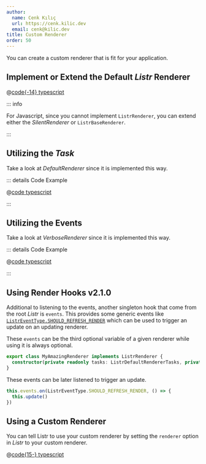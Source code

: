 ```yaml
---
author:
  name: Cenk Kılıç
  url: https://cenk.kilic.dev
  email: cenk@kilic.dev
title: Custom Renderer
order: 50
---
```


You can create a custom renderer that is fit for your application.

<!-- more -->

## Implement or Extend the Default _Listr_ Renderer

@[code{-14} typescript](../../examples/docs/renderer/custom/create-renderer.ts)

::: info

For Javascript, since you cannot implement `ListrRenderer`, you can extend either the _SilentRenderer_ or `ListrBaseRenderer`.

:::

## Utilizing the _Task_

Take a look at _DefaultRenderer_ since it is implemented this way.

::: details <FontIcon icon="material-symbols:code-blocks-outline" /> Code Example

@[code typescript](../../src/renderer/default/renderer.ts)

:::

## Utilizing the Events

Take a look at _VerboseRenderer_ since it is implemented this way.

::: details <FontIcon icon="material-symbols:code-blocks-outline" /> Code Example

@[code typescript](../../src/renderer/verbose/renderer.ts)

:::

## Using Render Hooks <Badge><FontIcon icon="mdi:tag-text-outline"/>v2.1.0</Badge>

Additional to listening to the events, another singleton hook that come from the root _Listr_ is `events`. This provides some generic events like [`ListrEventType.SHOULD_REFRESH_RENDER`](/api/enums/ListrEventType.html#should-refresh-render) which can be used to trigger an update on an updating renderer.

These `events` can be the third optional variable of a given renderer while using it is always optional.

```typescript
export class MyAmazingRenderer implements ListrRenderer {
  constructor(private readonly tasks: ListrDefaultRendererTasks, private readonly options: ListrDefaultRendererOptions, private readonly events: ListrEventManager) {}
}
```

These events can be later listened to trigger an update.

```typescript
this.events.on(ListrEventType.SHOULD_REFRESH_RENDER, () => {
  this.update()
})
```

## Using a Custom Renderer

You can tell Listr to use your custom renderer by setting the `renderer` option in _Listr_ to your custom renderer.

@[code{15-} typescript](../../examples/docs/renderer/custom/create-renderer.ts)
